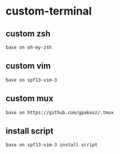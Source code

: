 # custom-terminal
## custom zsh
    base on oh-my-zsh
## custom vim
    base on spf13-vim-3
## custom mux
    base on https://github.com/gpakosz/.tmux
## install script
    base on spf13-vim-3 install script
